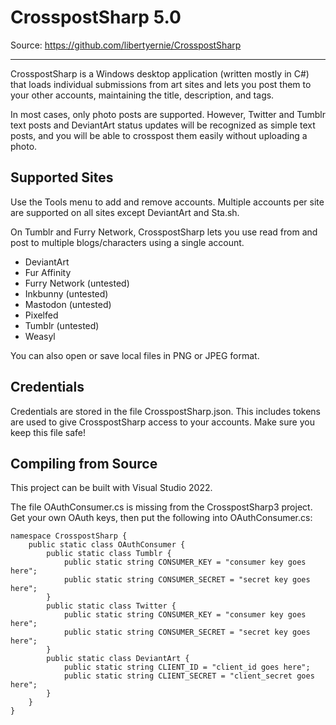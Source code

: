 CrosspostSharp 5.0
==================

Source: https://github.com/libertyernie/CrosspostSharp

------------------

CrosspostSharp is a Windows desktop application (written mostly in C#) that
loads individual submissions from art sites and lets you post them to your
other accounts, maintaining the title, description, and tags.

In most cases, only photo posts are supported. However, Twitter and Tumblr
text posts and DeviantArt status updates will be recognized as simple text
posts, and you will be able to crosspost them easily without uploading a
photo.

Supported Sites
---------------

Use the Tools menu to add and remove accounts. Multiple accounts per site are
supported on all sites except DeviantArt and Sta.sh.

On Tumblr and Furry Network, CrosspostSharp lets you use read from and post to
multiple blogs/characters using a single account.

* DeviantArt
* Fur Affinity
* Furry Network (untested)
* Inkbunny (untested)
* Mastodon (untested)
* Pixelfed
* Tumblr (untested)
* Weasyl

You can also open or save local files in PNG or JPEG format.

Credentials
-----------

Credentials are stored in the file CrosspostSharp.json. This includes tokens
are used to give CrosspostSharp access to your accounts. Make sure you keep
this file safe!

Compiling from Source
---------------------

This project can be built with Visual Studio 2022.

The file OAuthConsumer.cs is missing from the CrosspostSharp3 project. Get your own
OAuth keys, then put the following into OAuthConsumer.cs:

    namespace CrosspostSharp {
        public static class OAuthConsumer {
            public static class Tumblr {
                public static string CONSUMER_KEY = "consumer key goes here";
                public static string CONSUMER_SECRET = "secret key goes here";
            }
            public static class Twitter {
                public static string CONSUMER_KEY = "consumer key goes here";
                public static string CONSUMER_SECRET = "secret key goes here";
            }
            public static class DeviantArt {
                public static string CLIENT_ID = "client_id goes here";
                public static string CLIENT_SECRET = "client_secret goes here";
            }
        }
    }
